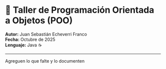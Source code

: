 # 🧩 Taller de Programación Orientada a Objetos (POO)

**Autor:** Juan Sebastián Echeverri Franco  
**Fecha:** Octubre de 2025  
**Lenguaje:** Java ☕  

---
Agreguen lo que falte y lo documenten
